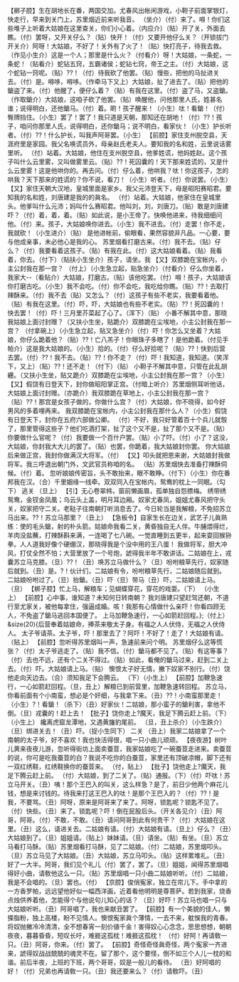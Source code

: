 <!-- { "loadSidebar": true } -->
【梆子腔】生在胡地长在番，两国交加。尤春风出帐闲游戏，小靼子前面掌银灯，快走行，早来到关门上，苏里烟近前来听我音。
（坐介）（付）来了。嘚！你们这些堆子上听着大姑娘在这里查关，你们小心着。（内应介）（贴）开了关，外面去瞧。（付）罢呀，又开关仔么？（贴）快开！（付）又要开他仔么关？（开锁拔门开关介）阿呀！大姑娘，不好了！关外有了火了！（贴）快打亮子，待我去救。（作见小生介）这是一个人；那里是什么火？（付看介）呀！大姑娘，一条蛇，一条蛇！（贴看介）蛇钻五窍，五霸诸侯；蛇钻七窍，帝王之主。（付）大姑娘，这个蛇钻一窍呢。（贴）??！（付）待我砍了他罢。（贴）慢些，把他的马扯进关去。（付）是。嘚哆，嘚哆。（作牵马下又上）大姑娘，扯了进去了。（贴）把他的鎗盗了来。（付）他醒了，便仔么着？（贴）有我在这里。（付）盗了马，又盗鎗。（作取鎗介）大姑娘，这咱子砍了他罢。（贴）唤醒他，问他那里人氏，姓甚名谁；说得明白，还他鎗马。（付）着。啲！孩子醒来！（小生）呔！看鎗！（付）臀牌挡住。（小生）罢了！罢了！我只道是天朝，那知还在胡地！（付）??！孩子，咱问你那里人氏，说得明白，还你鎗马；说不明白，看家伙！（小生）护长听者。（付）??！什么护长，叫我声阿哥罢。（小生）
【前腔】家住支州脱空县，天涯府里是家园。我父名唤谎员外，母亲赵氏老夫人。要知我的名和姓，云里说话雾里听。
（付）站着。大姑娘，他住在支州脱空县，他爹姓谎，他妈姓赵。这个孩子叫什么云里雾，又叫做雾里云。（贴）??！死囚囊的！天下那来姓谎的，又是什么云里雾！这是他哄你的。再去问。（付）仔么着，他哄我？呔！你这孩子，怎的哄我？天下那来的姓谎的？你不说，看刀！（小生）听者。（付）你说罢。（小生）
【又】家住天朝大汉地，皇城里面是家乡。我父元沛登天下，母是昭阳赛昭君。要知我的名和姓，刘唐建是我的的眞名。
（付）站着。大姑娘，他家住在皇城里头。他爹叫什么元沛；妈叫什么赛昭君。他叫刘，刘，刘唐刀。（贴）敢是刘唐建吓？（付）着，着，着。（贴）如此说，是小王帝了。快唤他进来，待我细细问他。（付）来。孩子，大姑娘唤你进去。（小生）我不进去。（付）走罢！你不走，我就砍！（小生进介）（贴）
是他进帐前，偷眼看，果然容貌非凡品。一心要，要与他成亲事，未必他心是我的心。
苏里烟看打磨古来。（付）我不去。（贴）仔么？（付）我要看着这孩子。（贴）有我在此。（付）这大姑娘看着。（贴）我看着，你去。（付下）（贴扶小生坐介）孩子，请坐。我
【又】双膝跪在宝帐内，小主公封我在那一宫？
（付上）（小生急立起，贴急坐介）（付看介）仔么你坐着，我家大--（看贴介）大姑娘，打磨古。（贴）该他吃罢。（付）嘚！孩子，大姑娘该你打磨古吃。（小生）我不会吃。（付）你不会吃，我吃给你瞧。（贴）??！去取打辣酥来。（付）我不去（贴）又怎么？（付）这孩子有些不老实，我要看着他。（贴）有我在这里。（付）吓，吓，大姑娘也有些不老实。（贴）??！死囚囊的！快去罢！（付）吓！三月里芥菜起了心了。（浑下）（贴）
小番不解其中意，那晓我姑娘上面讨封赠？（又扶小生坐，贴跪介）双膝跪在尘埃地，小主公封我在那一宫？
（付拿碗上）（小生急立起，贴又急坐介）（付）吓！你怎么又坐着？大姑娘，你仔么跪着他？（贴）??！亡八羔子！你眼珠子多瞎了！是他跪着。（付见手帕介）这是我大姑娘的。（小生）拾的。（付）仔么好拾呢？（贴）??！快到后营去罢。（付）??！我不去。（贴）??！你不走？（付）吓！我知道，我知道。（笑浑下，又上）（贴）??！还不走！（付下）（贴）
小靼子不解其中意，只管在此乱胡纒。（又扶小生坐，贴又跪介）双膝跪在尘埃地，小主公封我在那一宫？（小生）
【又】假饶有日登天下，封你做昭阳掌正宫。（付暗上听介）苏里烟侧耳听他话，大姑娘上面讨封赠。（亦跪介）我双膝跪在草地上，小主公封我在那一宫？
（贴）??！那宫是女孩子做的，你做什么宫？（付）大姑娘，你不晓得，如今好男风的多着哩再来。
我双膝跪在宝帐内，小主公封我在那什么人？（小生）假饶有日登天下，封你在五府六部做公卿。
（付）不好，我只好管着百十个兵儿就彀了，那里管得这些子？他们吃酒打架，扯了这个又不是，扯了那个又不是。（贴）你要做什么官呢？（付）我要做一个百什户罢。（贴）小了吓。（付）小了？这没，大姑娘，你封我大大儿的罢了。（贴）也罢，你跪着，我大姑娘封你罢。
你大姑娘后来做正宫，我封你做满汉大将军。（付）
【又】叩头就把恩来谢，大姑娘封我做将军。我三呼退出朝门外，文武官员称咱的名。
（贴）苏里烟快去准备打辣酥伺候。（付）着。
忽听娘娘传密旨，头不敢抬来，眼不敢睁。（付下）（小生）你在番邦我在汉。（合）千里姻缘一线牵。双双同入在宝帐内，鸳鸯的枕上一同眠。（勾下）
逃关
（旦上）
【引】无心卷翠帏，窗前懒画眉，孤单独自怨摽梅。
绣带绣鸳鸯，金钗金凤凰；乌云头上盖，明月耳边厢。奴家尤春凤，姐姐尤春风把守头关，奴家把守二关。老鞑子往南朝打听消息去了。今日轮当是我解粮，不免招苏立马出来。??！苏立马那里？（丑上）
【急板令】自家生长在边关，武艺子儿眞熟练：使的毛头鎗，射的朴头箭。姑娘命我看二关，黄昏独自无人伴。牛脯煨得烂，羊肉没盐蘸，打辣酥斟来满，一连喝了七八碗。一觉直睡到五更半，起来耍回猴狲拳。人人道我好像个硬绷汉，那晓得我是个没中用的王八蛋！
我做将军，胆大冲风，打仗全然不怕；大营里放了一个号炮，諕得我半年不敢讲话。二姑娘在上，戎囊苏立马克膝。（旦）??！（丑）唤苏立马做什么？（旦）吩咐粮草先行，奴家随后就到。（丑）是。?！伙计们，二姑娘有令，吩咐粮草先行，二姑娘随后就到。二姑娘吩咐过了。（旦）抬鎗。（丑）吓（旦）带马（丑）吓，二姑娘请上马。（旦）
【梆子腔】忙上马，解粮车；见蝴蝶穿花，穿花的戏耍。（下）
（小生上）
【前腔】心中事，谁知道？未知何日转南朝？
我刘唐建只望赶驾还朝，不道行至尤家关，被他每拿住，强逼成婚。咳！我那有心情做什么亲吓！你看四顾无人，不免盗了鎗马逃回本国便了。
上马加鞭急速行，一心如箭赶回程。};（付上）&size(20){后营奉着姑娘命，捧茶来敬太子身。有福之人人伏侍，无福之人伏侍人。
太子爷请茶。太子爷，吓！那里去了？阿吓！不好了！走了！大姑娘有请。（贴上）
【前腔】忽听得苏里烟叫一声，急速前来问个明。
苏里烟仔么这等慌张？（付）太子爷逃走了。（贴）我不信。（付）鎗马都不见了。（贴）有这等事？（付）去也不远，还有个二关不得过。（贴）如此，看俺的鎗马过来，赶到二关上去。（付）吓。大姑娘请上马。（贴）
懊恨太子好无情，撇下奴家不别行。（付）饶他走向天边去。（合）须知我足下会腾云。
（下）（小生上）
【前腔】加鞭急速行，一心如箭赶回程。（旦，丑上）解粮已到前营里，加鞭急速转回程。
苏立马，你看前面有个小南蛮，想必是个奸细，与我拿下来。（丑）??！小南蛮那里走！（小生）?！看鎗！（杀下）（丑）好家伙！二姑娘，那小蛮子的鎗利害，拿他不倒。（旦）戎囊的！赶上去！
【批子】饶你走上?魔天，我足下腾云赶上前。（下）
（小生上）
纔离虎窟龙潭地，又遇黄旛豹尾前。
（旦，丑上杀介）（小生跌介）（旦）绑进关去！（丑）吓。（捉小生同下）
二关
（丑上）我家二姑娘拿了一个南朝的太子爷，好不喜欢！我也快活得很，唱一只小曲儿顽顽。
【夜夜游】树叶儿黄来夜夜儿游，忽听得街坊上面卖蚕荳，我家姑娘吃了一碗蚕荳走进来。卖蚕荳的说，你可是吃我蚕荳的白？我说不吃你的白蚕荳，家里还有顶破凉帽，脚下还有一双红绣鞋，红绣鞋换你的蚕荳来。
（付，贴上）
【批子】饶他走上?魔天，我足下腾云赶上前。
（付）大姑娘，到了二关了。（贴）通报。（下）（付）吓呔！苏立马开关。（丑）咦！那个王巴入的叫关，这么样急？是了，前日少他两个麻花儿钱，想是来讨钱的。待我来打这王巴入的呔！是那个王巴入的？（付）??！是我，不要骂。（丑）阿呀，原来是阿哥来了来了。阿呀，锁匙呢？锁匙不见了。（付）快些。（丑）来了。锁匙呢？吓！倒在屁股后头。（开关各见介）（丑）阿哥，阿哥。（付）不敢，不敢。（丑）请问阿哥到此有何贵干？（付）大姑娘在这里。（丑）这么，请进关去。二姑娘有请。（付）大姑娘有请。（旦上）仔么？（丑）大姑娘到了。（旦）姐姐请。（贴上）妹妹请。（旦）请坐。（贴）有坐。（旦）苏立马看打马酥。（贴）苏里烟看打马酥，见了二姑娘。（付）二姑娘，苏里烟叩头。（旦）苏立马见了大姑娘。（丑）大姑娘，苏立马叩头。（贴）这样累堆礼。（丑）好了一大半。阿哥，我们见个礼儿（付）罢了，罢了。（旦）姐姐，闻得苏里烟唱得好小曲，请敎他这么一只。（贴）苏里烟唱一只小曲二姑娘听听。（付）二姑娘，我是不会唱的。（旦）罢也。（付）
【京腔】俊俏寃家，独立在帘儿下。手中拿的一方香罗帕，远远望他好似一幅西洋画，近着看他明明是尊菩萨。若到我家，烧香点烛供养着他，怎能得个与他说句儿知心的话？
（旦）好吓！苏立马也唱一只与大姑娘听听。（丑）阿哥唱了，我也来献丑罢了。
【前腔】有一个美貌的佳人，懒搽脂粉，独上高楼，盼不见情人。懊恨寃家眞个薄情，一去不来，躭悞我的青春。将奴抛撇冷冷清清，全不想春宵一刻价値千金！害得奴心心念念，思思想想，朝朝夜夜，暮暮昏昏，短叹长吁，难捱这孤枕！难捱这孤枕！
（付）好阿！再请敎一只。（丑）阿哥，你来。（付）罢了。
【前腔】奇怪奇怪眞奇怪，两个寃家一齐进来，諕得奴战战兢兢的魂灵不在。留了那个，这个要怪，倒不如三个人儿一枕的和谐。前后半夜，上班的下班，两个哥哥，奴是一般儿的看待。
（丑）好阿唱的好！（付）兄弟也再请敎一只。（丑）我还要来么？（付）请敎吓。（丑）
